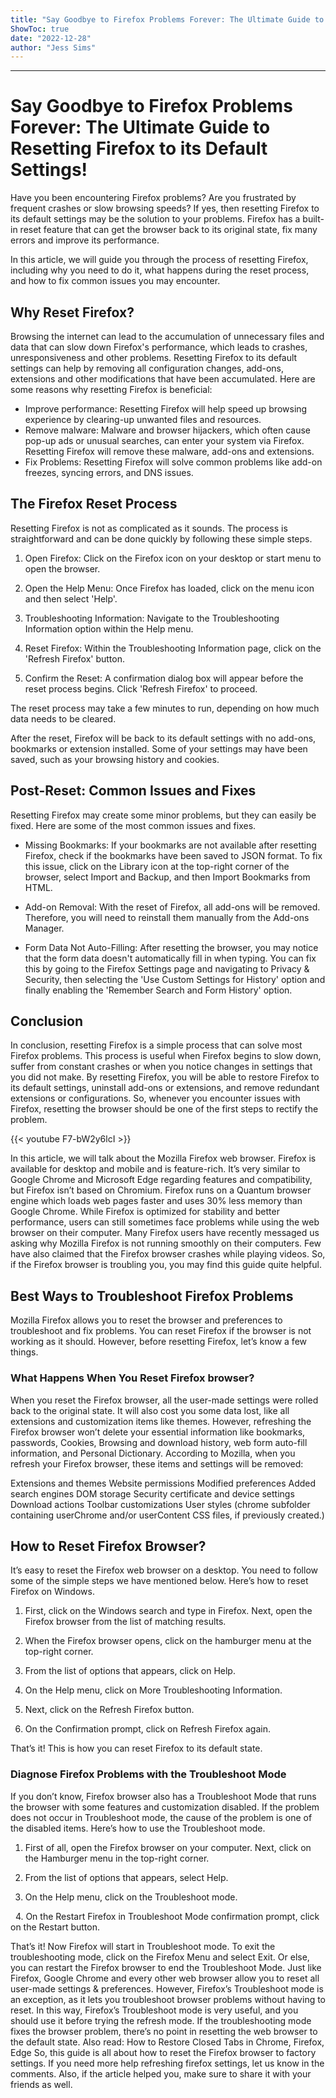 ```yaml
---
title: "Say Goodbye to Firefox Problems Forever: The Ultimate Guide to Resetting Firefox to its Default Settings!"
ShowToc: true 
date: "2022-12-28"
author: "Jess Sims"
---
```

*****
# Say Goodbye to Firefox Problems Forever: The Ultimate Guide to Resetting Firefox to its Default Settings!

Have you been encountering Firefox problems? Are you frustrated by frequent crashes or slow browsing speeds? If yes, then resetting Firefox to its default settings may be the solution to your problems. Firefox has a built-in reset feature that can get the browser back to its original state, fix many errors and improve its performance.

In this article, we will guide you through the process of resetting Firefox, including why you need to do it, what happens during the reset process, and how to fix common issues you may encounter.

## Why Reset Firefox?

Browsing the internet can lead to the accumulation of unnecessary files and data that can slow down Firefox's performance, which leads to crashes, unresponsiveness and other problems. Resetting Firefox to its default settings can help by removing all configuration changes, add-ons, extensions and other modifications that have been accumulated. Here are some reasons why resetting Firefox is beneficial:

- Improve performance: Resetting Firefox will help speed up browsing experience by clearing-up unwanted files and resources.
- Remove malware: Malware and browser hijackers, which often cause pop-up ads or unusual searches, can enter your system via Firefox. Resetting Firefox will remove these malware, add-ons and extensions.
- Fix Problems: Resetting Firefox will solve common problems like add-on freezes, syncing errors, and DNS issues.

## The Firefox Reset Process

Resetting Firefox is not as complicated as it sounds. The process is straightforward and can be done quickly by following these simple steps.

1. Open Firefox: Click on the Firefox icon on your desktop or start menu to open the browser.

2. Open the Help Menu: Once Firefox has loaded, click on the menu icon and then select 'Help'.

3. Troubleshooting Information: Navigate to the Troubleshooting Information option within the Help menu.

4. Reset Firefox: Within the Troubleshooting Information page, click on the 'Refresh Firefox' button.

5. Confirm the Reset: A confirmation dialog box will appear before the reset process begins. Click 'Refresh Firefox' to proceed.

The reset process may take a few minutes to run, depending on how much data needs to be cleared. 

After the reset, Firefox will be back to its default settings with no add-ons, bookmarks or extension installed. Some of your settings may have been saved, such as your browsing history and cookies.

## Post-Reset: Common Issues and Fixes

Resetting Firefox may create some minor problems, but they can easily be fixed. Here are some of the most common issues and fixes.

- Missing Bookmarks: If your bookmarks are not available after resetting Firefox, check if the bookmarks have been saved to JSON format. To fix this issue, click on the Library icon at the top-right corner of the browser, select Import and Backup, and then Import Bookmarks from HTML.

- Add-on Removal: With the reset of Firefox, all add-ons will be removed. Therefore, you will need to reinstall them manually from the Add-ons Manager.

- Form Data Not Auto-Filling: After resetting the browser, you may notice that the form data doesn't automatically fill in when typing. You can fix this by going to the Firefox Settings page and navigating to Privacy & Security, then selecting the 'Use Custom Settings for History' option and finally enabling the 'Remember Search and Form History' option.

## Conclusion

In conclusion, resetting Firefox is a simple process that can solve most Firefox problems. This process is useful when Firefox begins to slow down, suffer from constant crashes or when you notice changes in settings that you did not make. By resetting Firefox, you will be able to restore Firefox to its default settings, uninstall add-ons or extensions, and remove redundant extensions or configurations. So, whenever you encounter issues with Firefox, resetting the browser should be one of the first steps to rectify the problem.

{{< youtube F7-bW2y6lcI >}} 



In this article, we will talk about the Mozilla Firefox web browser. Firefox is available for desktop and mobile and is feature-rich. It’s very similar to Google Chrome and Microsoft Edge regarding features and compatibility, but Firefox isn’t based on Chromium.
Firefox runs on a Quantum browser engine which loads web pages faster and uses 30% less memory than Google Chrome. While Firefox is optimized for stability and better performance, users can still sometimes face problems while using the web browser on their computer.
Many Firefox users have recently messaged us asking why Mozilla Firefox is not running smoothly on their computers. Few have also claimed that the Firefox browser crashes while playing videos. So, if the Firefox browser is troubling you, you may find this guide quite helpful.

 
## Best Ways to Troubleshoot Firefox Problems


Mozilla Firefox allows you to reset the browser and preferences to troubleshoot and fix problems. You can reset Firefox if the browser is not working as it should. However, before resetting Firefox, let’s know a few things.

 
### What Happens When You Reset Firefox browser?


When you reset the Firefox browser, all the user-made settings were rolled back to the original state. It will also cost you some data lost, like all extensions and customization items like themes.
However, refreshing the Firefox browser won’t delete your essential information like bookmarks, passwords, Cookies, Browsing and download history, web form auto-fill information, and Personal Dictionary.
According to Mozilla, when you refresh your Firefox browser, these items and settings will be removed:

 

Extensions and themes
Website permissions
Modified preferences
Added search engines
DOM storage
Security certificate and device settings
Download actions
Toolbar customizations
User styles (chrome subfolder containing userChrome and/or userContent CSS files, if previously created.)

 
## How to Reset Firefox Browser?


It’s easy to reset the Firefox web browser on a desktop. You need to follow some of the simple steps we have mentioned below. Here’s how to reset Firefox on Windows.
1. First, click on the Windows search and type in Firefox. Next, open the Firefox browser from the list of matching results.
2. When the Firefox browser opens, click on the hamburger menu at the top-right corner.

3. From the list of options that appears, click on Help.

4. On the Help menu, click on More Troubleshooting Information.

5. Next, click on the Refresh Firefox button.

6. On the Confirmation prompt, click on Refresh Firefox again.

That’s it! This is how you can reset Firefox to its default state.

 
### Diagnose Firefox Problems with the Troubleshoot Mode


If you don’t know, Firefox browser also has a Troubleshoot Mode that runs the browser with some features and customization disabled. If the problem does not occur in Troubleshoot mode, the cause of the problem is one of the disabled items. Here’s how to use the Troubleshoot mode.
1. First of all, open the Firefox browser on your computer. Next, click on the Hamburger menu in the top-right corner.

2. From the list of options that appears, select Help.

3. On the Help menu, click on the Troubleshoot mode.

 
4. On the Restart Firefox in Troubleshoot Mode confirmation prompt, click on the Restart button.

That’s it! Now Firefox will start in Troubleshoot mode. To exit the troubleshooting mode, click on the Firefox Menu and select Exit. Or else, you can restart the Firefox browser to end the Troubleshoot Mode.
Just like Firefox, Google Chrome and every other web browser allow you to reset all user-made settings & preferences. However, Firefox’s Troubleshoot mode is an exception, as it lets you troubleshoot browser problems without having to reset.
In this way, Firefox’s Troubleshoot mode is very useful, and you should use it before trying the refresh mode. If the troubleshooting mode fixes the browser problem, there’s no point in resetting the web browser to the default state.
Also read: How to Restore Closed Tabs in Chrome, Firefox, Edge
So, this guide is all about how to reset the Firefox browser to factory settings. If you need more help refreshing firefox settings, let us know in the comments. Also, if the article helped you, make sure to share it with your friends as well.





